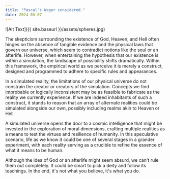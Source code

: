 ```yaml
---
title: "Pascal's Wager considered."
date: 2024-03-07
---
```


![Alt Text]({{ site.baseurl }}/assets/spheres.jpg)

The skepticism surrounding the existence of God, Heaven, and Hell often hinges on the absence of tangible evidence   and the physical laws that govern our universe, which seem to contradict notions like the soul or an afterlife.        However, when entertaining the hypothesis that our existence is within a simulation, the landscape of possibility      shifts dramatically. Within this framework, the empirical world as we perceive it is merely a construct, designed and  programmed to adhere to specific rules and appearances.

In a simulated reality, the limitations of our physical universe do not constrain the creator or creators of the       simulation. Concepts we find improbable or logically inconsistent may be as feasible to fabricate as the reality we    currently experience. If we are indeed inhabitants of such a construct, it stands to reason that an array of alternate realities could be simulated alongside our own, possibly including realms akin to Heaven or Hell.

A simulated universe opens the door to a cosmic intelligence that might be invested in the exploration of moral        dimensions, crafting multiple realities as a means to test the virtues and resilience of humanity. In this speculative scenario, life as we know it could be one of several stages in a grander experiment, with each reality serving as a    crucible to refine the essence of what it means to be human.

Although the idea of God or an afterlife might seem absurd, we can't rule them out completely. It could be smart to    pick a deity and follow its teachings. In the end, it's not what you believe, it's what you do. 

